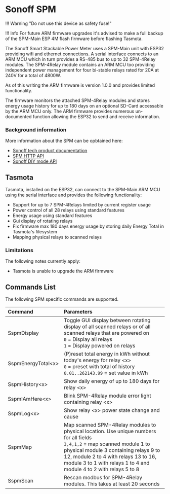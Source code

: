 # Sonoff SPM

!!! Warning "Do not use this device as safety fuse!"

!!! Info For future ARM firmware upgrades it's advised to make a full backup of the SPM-Main ESP 4M flash firmware before flashing Tasmota.

The Sonoff Smart Stackable Power Meter uses a SPM-Main unit with ESP32 providing wifi and ethernet connections. A serial interface connects to an ARM MCU which in turn provides a RS-485 bus to up to 32 SPM-4Relay modules. The SPM-4Relay module contains an ARM MCU too providing independent power management for four bi-stable relays rated for 20A at 240V for a total of 4800W.

As of this writing the ARM firmware is version 1.0.0 and provides limited functionality.

The firmware monitors the attached SPM-4Relay modules and stores energy usage history for up to 180 days on an optional SD-Card accessable by the ARM MCU only. The ARM firmware provides numerous un-documented function allowing the ESP32 to send and receive information.

### Background information

More information about the SPM can be opbtained here:

- [Sonoff tech product documentation](https://sonoff.tech/product-document/diy-smart-switch-doc/spm-main-spm-4relay-doc/)
- [SPM HTTP API](https://sonoff.tech/product-review/product-insight/get-started-quicklynow-you-can-control-spm-units-via-http-api/)
- [Sonoff DIY mode API](http://developers.sonoff.tech/spm-main-http-api.html)

## Tasmota

Tasmota, installed on the ESP32, can connect to the SPM-Main ARM MCU using the serial interface and provides the following functionality:

- Support for up to 7 SPM-4Relays limited by current register usage
- Power control of all 28 relays using standard features
- Energy usage using standard features
- Gui display of rotating relays
- Fix firmware max 180 days energy usage by storing daily Energy Total in Tasmota's filesystem
- Mapping physical relays to scanned relays

### Limitations

The following notes currently apply:

- Tasmota is unable to upgrade the ARM firmware

## Commands List

The following SPM specific commands are supported.

Command|Parameters
:---|:---
SspmDisplay<a class="cmnd" id="SspmDisplay"></a>|Toggle GUI display between rotating display of all scanned relays or of all scanned relays that are powered on<BR>`0` = Display all relays<BR>`1` = Display powered on relays
SspmEnergyTotal<x\><a class="cmnd" id="SspmEnergyTotal"></a>|(P)reset total energy in kWh without today's energy for relay <x\><BR>`0` = preset with total of history<BR>`0.01..262143.99` = set value in kWh
SspmHistory<x\><a class="cmnd" id="SspmHistory"></a>|Show daily energy of up to 180 days for relay <x\>
SspmIAmHere<x\><a class="cmnd" id="SspmIAmHere"></a>|Blink SPM-4Relay module error light containing relay <x\>
SspmLog<x\><a class="cmnd" id="SspmLog"></a>|Show relay <x\> power state change and cause
SspmMap<a class="cmnd" id="SspmMap"></a>|Map scanned SPM-4Relay modules to physical location. Use unique numbers for all fields<BR>`3,4,1,2` = map scanned module 1 to physical module 3 containing relays 9 to 12, module 2 to 4 with relays 13 to 16, module 3 to 1 with relays 1 to 4 and module 4 to 2 with relays 5 to 8
SspmScan<a class="cmnd" id="SspmScan"></a>|Rescan modbus for SPM-4Relay modules. This takes at least 20 seconds
  
  
